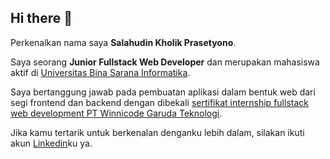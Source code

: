 ## Hi there 👋

Perkenalkan nama saya **Salahudin Kholik Prasetyono**.<br>

Saya seorang **Junior Fullstack Web Developer** dan merupakan mahasiswa aktif di [Universitas Bina Sarana Informatika](http://www.bsi.ac.id/).<br>

Saya bertanggung jawab pada pembuatan aplikasi dalam bentuk web dari segi frontend dan backend dengan dibekali [sertifikat internship fullstack web development PT Winnicode Garuda Teknologi](https://winnicode.com/sertifikat/WINNI-MG-2024-6930CAEC).<br>

Jika kamu tertarik untuk berkenalan denganku lebih dalam, silakan ikuti akun [Linkedin](https://www.linkedin.com/in/salahudin-kholik-prasetyono/)ku ya.
